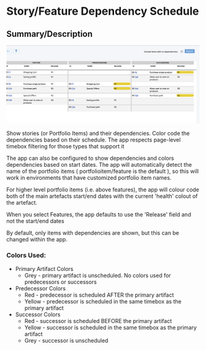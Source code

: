 # Story/Feature Dependency Schedule

## Summary/Description

![screenshot](./screenshot.png "This is an example")

Show stories (or Portfolio Items) and their dependencies. Color code the dependencies based on their
schedule. The app respects page-level timebox filtering for those types that support it

The app can also be configured to show  dependencies and colors dependencies based
on start dates. The app will automatically detect the name of the 
portfolio items ( portfolioitem/feature is the default ), so this will work in environments that have
customized portfolio item names.

For higher level portfolio items (i.e. above features), the app will colour code both of the main artefacts start/end dates with the current 'health' colout of the artefact.

When you select Features, the app defaults to use the 'Release' field and not the start/end dates

By default, only items with dependencies are shown, but this can be changed within the app.

### Colors Used:
* Primary Artifact Colors
  * Grey - primary artifact is unscheduled. No colors used for predecessors or successors
* Predecessor Colors
  * Red - predecessor is scheduled AFTER the primary artifact
  * Yellow - predecessor is scheduled in the same timebox as the primary artifact
* Successor Colors
  * Red - successor is scheduled BEFORE the primary artifact
  * Yellow - successor is scheduled in the same timebox as the primary artifact
  * Grey - successor is unscheduled 
